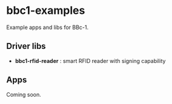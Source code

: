 # bbc1-examples
Example apps and libs for BBc-1.

## Driver libs
* **bbc1-rfid-reader** : smart RFID reader with signing capability

## Apps
Coming soon.
